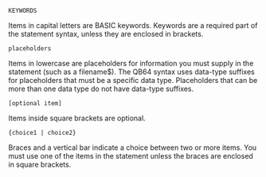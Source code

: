 `KEYWORDS`

Items in capital letters are BASIC keywords. Keywords are a required part of the statement syntax, unless they are enclosed in brackets.

`placeholders`

Items in lowercase are placeholders for information you must supply in the statement (such as a filename$). The QB64 syntax uses data-type suffixes for placeholders that must be a specific data type. Placeholders that can be more than one data type do not have data-type suffixes.

`[optional item]`

Items inside square brackets are optional.

`{choice1 | choice2}`

Braces and a vertical bar indicate a choice between two or more items. You must use one of the items in the statement unless the braces are enclosed in square brackets.
